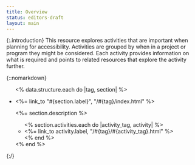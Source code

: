 ```yaml
---
title: Overview
status: editors-draft
layout: main
---
```


{:.introduction}
This resource explores activities that are important when planning for accessibility. Activities are grouped by when in a project or program they might be considered. Each activity provides information on what is required and points to related resources that explore the activity further.

{::nomarkdown}
<ul class="grid">
<% data.structure.each do |tag, section| %>
  <li><p><%= link_to "<i class='fa fa-#{section.icon}'></i>#{section.label}", "/#{tag}/index.html" %></p>
    <p><%= section.description %></p>
    <ul>
    <% section.activities.each do |activity_tag, activity| %>
      <li><%= link_to activity.label, "/#{tag}/#{activity_tag}.html" %></li>
    <% end %>
    </ul>
  </li>
<% end %>
</ul>
{:/}